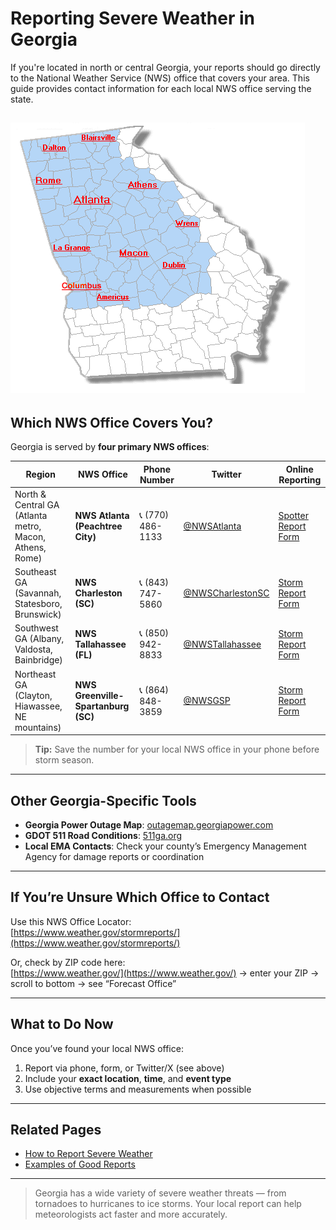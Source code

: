 # Reporting Severe Weather in Georgia

If you're located in north or central Georgia, your reports should go directly to the National Weather Service (NWS) office that covers your area. This guide provides contact information for each local NWS office serving the state.

![Georgia Peachtree City WFO Area](../assets/cwa2new.gif)
---

## Which NWS Office Covers You?

Georgia is served by **four primary NWS offices**:

| Region | NWS Office | Phone Number | Twitter | Online Reporting |
|--------|------------|--------------|---------|------------------|
| North & Central GA (Atlanta metro, Macon, Athens, Rome) | **NWS Atlanta (Peachtree City)** | 📞 (770) 486-1133 | [@NWSAtlanta](https://twitter.com/NWSAtlanta) | [Spotter Report Form](https://www.weather.gov/ffc/stormreport) |
| Southeast GA (Savannah, Statesboro, Brunswick) | **NWS Charleston (SC)** | 📞 (843) 747-5860 | [@NWSCharlestonSC](https://twitter.com/NWSCharlestonSC) | [Storm Report Form](https://www.weather.gov/chs/submitStormReport) |
| Southwest GA (Albany, Valdosta, Bainbridge) | **NWS Tallahassee (FL)** | 📞 (850) 942-8833 | [@NWSTallahassee](https://twitter.com/NWSTallahassee) | [Storm Report Form](https://www.weather.gov/tae/submitStormReport) |
| Northeast GA (Clayton, Hiawassee, NE mountains) | **NWS Greenville-Spartanburg (SC)** | 📞 (864) 848-3859 | [@NWSGSP](https://twitter.com/NWSGSP) | [Storm Report Form](https://www.weather.gov/gsp/spotters) |

>  **Tip:** Save the number for your local NWS office in your phone before storm season.

---

## Other Georgia-Specific Tools

- **Georgia Power Outage Map**: [outagemap.georgiapower.com](https://outagemap.georgiapower.com/)
- **GDOT 511 Road Conditions**: [511ga.org](https://www.511ga.org/)
- **Local EMA Contacts**: Check your county’s Emergency Management Agency for damage reports or coordination

---

## If You’re Unsure Which Office to Contact

Use this NWS Office Locator:  
[https://www.weather.gov/stormreports/](https://www.weather.gov/stormreports/)

Or, check by ZIP code here:  
[https://www.weather.gov/](https://www.weather.gov/) → enter your ZIP → scroll to bottom → see “Forecast Office”

---

## What to Do Now

Once you’ve found your local NWS office:

1. Report via phone, form, or Twitter/X (see above)
2. Include your **exact location**, **time**, and **event type**
3. Use objective terms and measurements when possible

---

## Related Pages

- [How to Report Severe Weather](./how-to-report.md)  
- [Examples of Good Reports](./examples.md)

---

> Georgia has a wide variety of severe weather threats — from tornadoes to hurricanes to ice storms. Your local report can help meteorologists act faster and more accurately.

